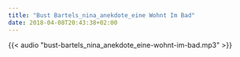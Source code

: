 ```yaml
---
title: "Bust Bartels_nina_anekdote_eine Wohnt Im Bad"
date: 2018-04-08T20:43:38+02:00
---
```


{{< audio  "bust-bartels_nina_anekdote_eine-wohnt-im-bad.mp3" >}}